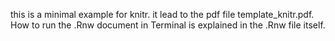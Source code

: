 this is a minimal example for knitr. it lead to the pdf file template_knitr.pdf. 
How to run the .Rnw document in Terminal is explained in the .Rnw file itself.
